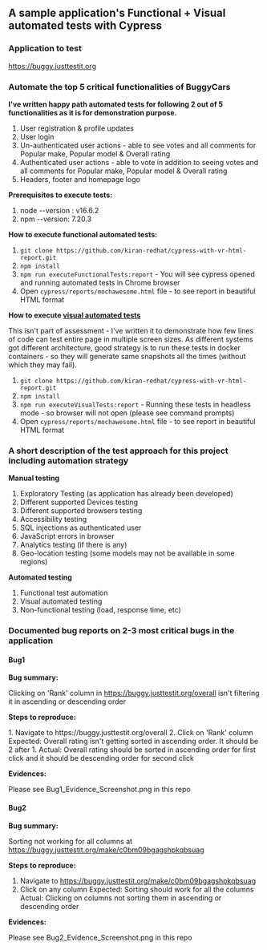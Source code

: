 ## A sample application's Functional + Visual automated tests with Cypress

### Application to test
https://buggy.justtestit.org

### Automate the top 5 critical functionalities of BuggyCars
<b> I've written happy path automated tests for following 2 out of 5 functionalities as it is for demonstration purpose. </b>
1. User registration & profile updates
2. User login
3. Un-authenticated user actions - able to see votes and all comments for Popular make, Popular model & Overall rating
4. Authenticated user actions - able to vote in addition to seeing votes and all comments for Popular make, Popular model & Overall rating
5. Headers, footer and homepage logo

<b> Prerequisites to execute tests:</b>
1. node --version : v16.6.2
2. npm --version: 7.20.3

<b>  How to execute functional automated tests:</b> 
1. `git clone https://github.com/kiran-redhat/cypress-with-vr-html-report.git`
2. `npm install`
3. `npm run executeFunctionalTests:report` - You will see cypress opened and running automated tests in Chrome browser
4. Open `cypress/reports/mochawesome.html` file - to see report in beautiful HTML format

<b>  How to execute [visual automated tests](https://medium.com/norwich-node-user-group/visual-regression-testing-with-cypress-io-and-cypress-image-snapshot-99c520ccc595) </b> 
<p> This isn't part of assessment - I've written it to demonstrate how few lines of code can test entire page in multiple screen sizes.
As different systems got different architecture, good strategy is to run these tests in docker containers - so they will generate same snapshots all the times (without which they may fail). </p>

1. `git clone https://github.com/kiran-redhat/cypress-with-vr-html-report.git`
2. `npm install`
3. `npm run executeVisualTests:report` - Running these tests in headless mode - so browser will not open (please see command prompts)
4. Open `cypress/reports/mochawesome.html` file - to see report in beautiful HTML format

### A short description of the test approach for this project including automation strategy

<b> Manual testing</b>
1. Exploratory Testing (as application has already been developed)
2. Different supported Devices testing
3. Different supported browsers testing
4. Accessibility testing
5. SQL injections as authenticated user
6. JavaScript errors in browser
7. Analytics testing (if there is any)
8. Geo-location testing (some models may not be available in some regions)

<b> Automated testing</b>
1. Functional test automation
2. Visual automated testing
3. Non-functional testing (load, response time, etc)

### Documented bug reports on 2-3 most critical bugs in the application

#### Bug1
<b> Bug summary: </b> <p>Clicking on 'Rank' column in https://buggy.justtestit.org/overall isn't filtering it in ascending or descending order</p>
<b> Steps to reproduce: </b>
<p>
1. Navigate to https://buggy.justtestit.org/overall
2. Click on 'Rank' column
Expected: Overall rating isn't getting sorted in ascending order. It should be 2 after 1.
Actual: Overall rating should be sorted in ascending order for first click and it should be descending order for second click</p>
<b> Evidences: </b> <p> Please see Bug1_Evidence_Screenshot.png in this repo</p>

#### Bug2
<b> Bug summary: </b> <p>Sorting not working for all columns at https://buggy.justtestit.org/make/c0bm09bgagshpkqbsuag</p>
<b> Steps to reproduce: </b><p>
1. Navigate to https://buggy.justtestit.org/make/c0bm09bgagshpkqbsuag
2. Click on any column
Expected: Sorting should work for all the columns
Actual: Clicking on columns not sorting them in ascending or descending order</p>

<b> Evidences: </b> <p>Please see Bug2_Evidence_Screenshot.png in this repo</p>
